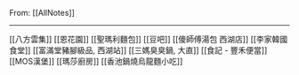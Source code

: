 From:  [[AllNotes]]

---

[[八方雲集]]
[[恩花園]]
[[聖瑪利麵包]]
[[豆吧]]
[[傻師傅湯包 西湖店]]
[[李家韓國食堂]]
[[富滿堂豬腳級品, 西湖站]]
[[三媽臭臭鍋, 大直]]
[[食記 - 豐禾便當]]
[[MOS漢堡]]
[[瑪莎廚房]]
[[香池鍋燒烏龍麵小吃]]